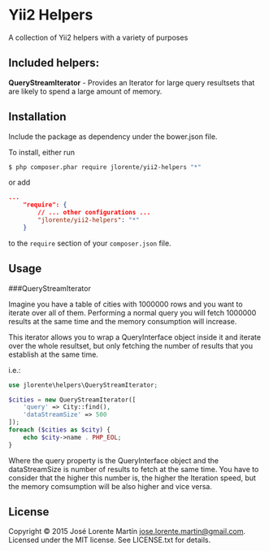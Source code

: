 Yii2 Helpers
=====================

A collection of Yii2 helpers with a variety of purposes

## Included helpers:

**QueryStreamIterator** - Provides an Iterator for large query 
resultsets that are likely to spend a large amount of memory. 

## Installation

Include the package as dependency under the bower.json file.

To install, either run

```bash
$ php composer.phar require jlorente/yii2-helpers "*"
```

or add

```json
...
    "require": {
        // ... other configurations ...
        "jlorente/yii2-helpers": "*"
    }
```

to the ```require``` section of your `composer.json` file.

## Usage

###QueryStreamIterator

Imagine you have a table of cities with 1000000 rows and you want to iterate 
over all of them. Performing a normal query you will fetch 1000000 results at 
the same time and the memory consumption will increase. 

This iterator allows you to wrap a QueryInterface object inside it and iterate 
over the whole resultset, but only fetching the number of results that you 
establish at the same time. 

i.e.:
```php
use jlorente\helpers\QueryStreamIterator;

$cities = new QueryStreamIterator([
    'query' => City::find(),
    'dataStreamSize' => 500
]);
foreach ($cities as $city) {
    echo $city->name . PHP_EOL;
}
```

Where the query property is the QueryInterface object and the dataStreamSize is 
number of results to fetch at the same time. You have to consider that the higher 
this number is, the higher the Iteration speed, but the memory comsumption will 
be also higher and vice versa.

## License 
Copyright &copy; 2015 José Lorente Martín <jose.lorente.martin@gmail.com>.
Licensed under the MIT license. See LICENSE.txt for details.
